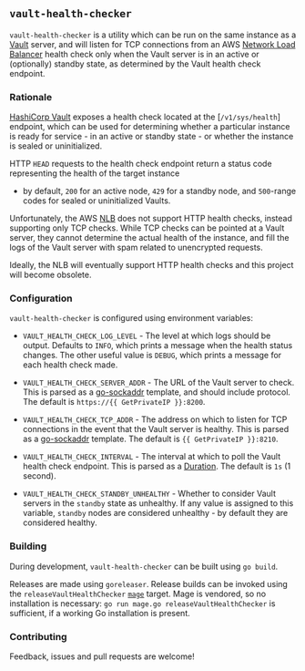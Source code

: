## `vault-health-checker`

`vault-health-checker` is a utility which can be run on the same instance as a [Vault][vault] server, and will listen 
for TCP  connections from an AWS [Network Load Balancer][nlb] health check only when the Vault server is in an active
or (optionally) standby state, as determined by the Vault health check endpoint.

### Rationale

[HashiCorp Vault][vault] exposes a health check located at the [`/v1/sys/health`] endpoint, which can be used for 
determining whether a particular instance is ready for service - in an active or standby state - or whether the instance
is sealed or uninitialized.

HTTP `HEAD` requests to the health check endpoint return a status code representing the health of the target instance 
- by default, `200` for an active node, `429` for a standby node, and `500`-range codes for sealed or uninitialized 
Vaults.

Unfortunately, the AWS [NLB][nlb] does not support HTTP health checks, instead supporting only TCP checks. While TCP 
checks can be pointed at a Vault server, they cannot determine the actual health of the instance, and fill the logs of 
the Vault server with spam related to unencrypted requests.

Ideally, the NLB will eventually support HTTP health checks and this project will become obsolete.

### Configuration

`vault-health-checker` is configured using environment variables:

- `VAULT_HEALTH_CHECK_LOG_LEVEL` - The level at which logs should be output. Defaults to `INFO`, which prints a message
  when the health status changes. The other useful value is `DEBUG`, which prints a message for each health check made.

- `VAULT_HEALTH_CHECK_SERVER_ADDR` - The URL of the Vault server to check. This is parsed as a [go-sockaddr][sockaddr] 
  template, and should include protocol. The default is `https://{{ GetPrivateIP }}:8200`.

- `VAULT_HEALTH_CHECK_TCP_ADDR` - The address on which to listen for TCP connections in the event that the Vault server
  is healthy. This is parsed as a [go-sockaddr][sockaddr] template. The default is `{{ GetPrivateIP }}:8210`.

- `VAULT_HEALTH_CHECK_INTERVAL` - The interval at which to poll the Vault health check endpoint. This is parsed as a
  [Duration][duration]. The default is `1s` (1 second).
  
- `VAULT_HEALTH_CHECK_STANDBY_UNHEALTHY` - Whether to consider Vault servers in the `standby` state as unhealthy. If any
  value is assigned to this variable, `standby` nodes are considered unhealthy - by default they are considered healthy.

### Building

During development, `vault-health-checker` can be built using `go build`.

Releases are made using `goreleaser`. Release builds can be invoked using the `releaseVaultHealthChecker` [`mage`][mage]
target. Mage is vendored, so no installation is necessary: `go run mage.go releaseVaultHealthChecker` is sufficient, if
a working Go installation is present.

### Contributing

Feedback, issues and pull requests are welcome!

[vault]: https://github.com/hashicorp/vault
[nlb]: https://docs.aws.amazon.com/elasticloadbalancing/latest/network/introduction.html
[mage]: https://magefile.org
[sockaddr]: https://github.com/hashicorp/go-sockaddr
[duration]: https://golang.org/pkg/time/#ParseDuration